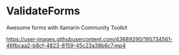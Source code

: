 # ValidateForms
Awesome forms with Xamarin Community Toolkit


https://user-images.githubusercontent.com/43689290/195734561-46fbcaa2-b8cf-4823-8159-45c23a38b6c7.mp4
